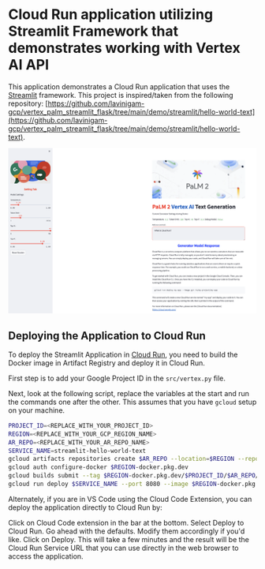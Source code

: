 # Cloud Run application utilizing Streamlit Framework that demonstrates working with Vertex AI API

This application demonstrates a Cloud Run application that uses the [Streamlit](https://streamlit.io/) framework. This project is inspired/taken from the following repository: [https://github.com/lavinigam-gcp/vertex_palm_streamlit_flask/tree/main/demo/streamlit/hello-world-text](https://github.com/lavinigam-gcp/vertex_palm_streamlit_flask/tree/main/demo/streamlit/hello-world-text).

<img src="streamlitapp-screen.png"/>

## Deploying the Application to Cloud Run

To deploy the Streamlit Application in [Cloud Run](https://cloud.google.com/run/docs/quickstarts/deploy-container), you need to build the Docker image in Artifact Registry and deploy it in Cloud Run.

First step is to add your Google Project ID in the `src/vertex.py` file.

Next, look at the following script, replace the variables at the start and run the commands one after the other. This assumes that you have `gcloud` setup on your machine.

```sh
PROJECT_ID=<REPLACE_WITH_YOUR_PROJECT_ID>
REGION=<REPLACE_WITH_YOUR_GCP_REGION_NAME>
AR_REPO=<REPLACE_WITH_YOUR_AR_REPO_NAME>
SERVICE_NAME=streamlit-hello-world-text
gcloud artifacts repositories create $AR_REPO --location=$REGION --repository-format=Docker
gcloud auth configure-docker $REGION-docker.pkg.dev
gcloud builds submit --tag $REGION-docker.pkg.dev/$PROJECT_ID/$AR_REPO/$SERVICE_NAME
gcloud run deploy $SERVICE_NAME --port 8080 --image $REGION-docker.pkg.dev/$PROJECT_ID/$AR_REPO/$SERVICE_NAME --allow-unauthenticated --region=$REGION --platform=managed  --project=$PROJECT_ID
```

Alternately, if you are in VS Code using the Cloud Code Extension, you can deploy the application directly to Cloud Run by:

Click on Cloud Code extension in the bar at the bottom.
Select Deploy to Cloud Run.
Go ahead with the defaults. Modify them accordingly if you'd like.
Click on Deploy.
This will take a few minutes and the result will be the Cloud Run Service URL that you can use directly in the web browser to access the application.
